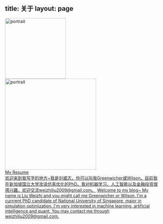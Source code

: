 title: 关于
layout: page
---


<div class="col-md-12">
    <div class="col-md-3 col-md-offset-3">
        <img src="http://greenwicher.qiniudn.com/portrait.jpg" alt="portrait" style="width: 200px;"/>
    </div>
    <div class="col-md-3">
        <img src="http://greenwicher.qiniudn.com/say_hello.png" alt="portrait" style="width: 300px;"/>
    </div>
</div>

<div class="col-md-6 col-md-offset-3">
  <a href="resume.pdf">My Resume</a>
</div>

<div class="list-group col-md-6 col-md-offset-3">
        <a href="#" class="list-group-item list-group-item-success">欢迎来到我写字的地方~我是刘威志，你可以叫我Greenwicher或Wilson。目前我在新加坡国立大学攻读仿真优化的PhD。我对机器学习、人工智能以及金融投资很感兴趣，欢迎交流weizhiliu2009@gmail.com。</a>
        <a href="#" class="list-group-item list-group-item-info">Welcome to my blog~ My name is Liu Weizhi and you might call me Greenwicher or Wilson. I'm a currrent PhD candidate of National University of Singapore, major in simulation optimization. I'm very interested in machine learning, artificial intelligence and quant. You may contact me through weizhiliu2009@gmail.com.</a>
</div>
